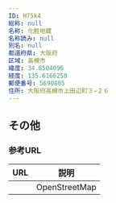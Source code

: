 ```yaml
---
ID: H75k4
総称: null
名称: 化粧地蔵
名称読み: null
別名: null
都道府県: 大阪府
区域: 高槻市
緯度: 34.8504096
経度: 135.6166258
郵便番号: 5690805
住所: 大阪府高槻市上田辺町３−２６
---
```


## その他

### 参考URL

| URL | 説明          |
| --- | ------------- |
|     | OpenStreetMap |
